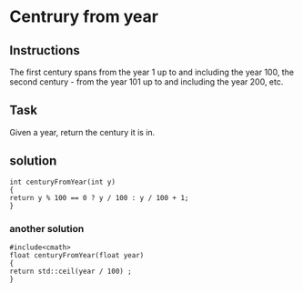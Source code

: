 # Centrury from year

## Instructions

The first century spans from the year 1 up to and including the year 100, the second century - from the year 101 up to and including the year 200, etc.

## Task

Given a year, return the century it is in.

## solution

```
int centuryFromYear(int y) 
{
return y % 100 == 0 ? y / 100 : y / 100 + 1;
}
```
### another solution
```
#include<cmath>
float centuryFromYear(float year)
{
return std::ceil(year / 100) ;
}
```